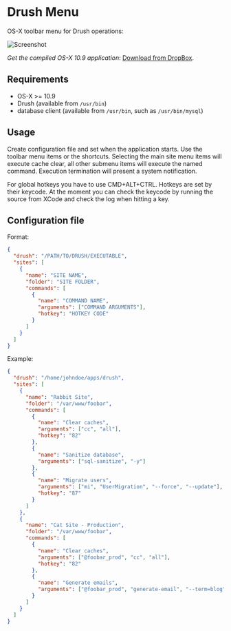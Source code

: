 Drush Menu
==========

OS-X toolbar menu for Drush operations:

![Screenshot](https://monosnap.com/image/JGptuKEcudSXqshPZaYLq2bGWkAPQj.png)

*Get the compiled OS-X 10.9 application*: [Download from DropBox](https://dl.dropboxusercontent.com/u/2629592/DrushMenu.app.zip).


Requirements
------------

- OS-X >= 10.9
- Drush (available from ```/usr/bin```)
- database client (available from ```/usr/bin```, such as ```/usr/bin/mysql```)


Usage
-----

Create configuration file and set when the application starts. Use the toolbar menu items or the shortcuts. Selecting the main site menu items will execute cache clear, all other submenu items will execute the named command. Execution termination will present a system notification. 

For global hotkeys you have to use CMD+ALT+CTRL. Hotkeys are set by their keycode. At the moment you can check the keycode by running the source from XCode and check the log when hitting a key.


Configuration file
------------------

Format:

```JSON
{
  "drush": "/PATH/TO/DRUSH/EXECUTABLE",
  "sites": [
    {
      "name": "SITE NAME",
      "folder": "SITE FOLDER",
      "commands": [
        {
          "name": "COMMAND NAME",
          "arguments": ["COMMAND ARGUMENTS"],
          "hotkey": "HOTKEY CODE"
        }
      ]
    }
  ]
}
```

Example:

```JSON
{
  "drush": "/home/johndoe/apps/drush",
  "sites": [
    {
      "name": "Rabbit Site",
      "folder": "/var/www/foobar",
      "commands": [
        {
          "name": "Clear caches",
          "arguments": ["cc", "all"],
          "hotkey": "82"
        },
        {
          "name": "Sanitize database",
          "arguments": ["sql-sanitize", "-y"]
        },
        {
          "name": "Migrate users",
          "arguments": ["mi", "UserMigration", "--force", "--update"],
          "hotkey": "87"
        }
      ]
    },
    {
      "name": "Cat Site - Production",
      "folder": "/var/www/foobar",
      "commands": [
        {
          "name": "Clear caches",
          "arguments": ["@foobar_prod", "cc", "all"],
          "hotkey": "82"
        },
        {
          "name": "Generate emails",
          "arguments": ["@foobar_prod", "generate-email", "--term=blog"]
        }
      ]
    }
  ]
}
```
